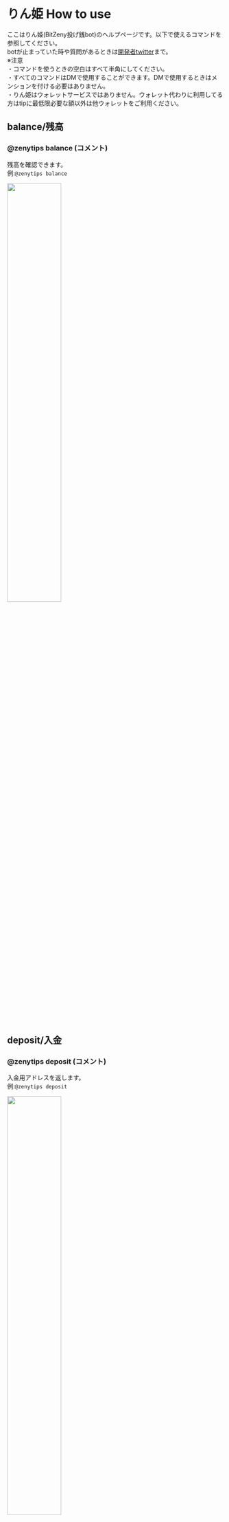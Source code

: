 # りん姫 How to use

ここはりん姫(BitZeny投げ銭bot)のヘルプページです。以下で使えるコマンドを参照してください。  
botが止まっていた時や質問があるときは[開発者twitter](https://twitter.com/tra_sta)まで。  
※注意    
・コマンドを使うときの空白はすべて半角にしてください。  
・すべてのコマンドはDMで使用することができます。DMで使用するときはメンションを付ける必要はありません。  
・りん姫はウォレットサービスではありません。ウォレット代わりに利用してる方はtipに最低限必要な額以外は他ウォレットをご利用ください。  

## balance/残高
### @zenytips balance (コメント)
残高を確認できます。  
例:`@zenytips balance`  

<img src="http://imgur.com/YfjYg3S.png" alt="" width="50%" height="50%">  

## deposit/入金  
### @zenytips deposit (コメント)  
入金用アドレスを返します。  
例:`@zenytips deposit`  

<img src="http://imgur.com/Pdh1i45.png" alt="" width="50%" height="50%">  

## withdraw/出金
### @zenytips withdraw 受取ZNYアドレス 出金額
指定した額を出金することができます。DMでの確認を行うのでりん姫をフォローするかDMの開放をお願いします。  
例:`@zenytips withdraw EXAMPleAdDreSS 10`  

<img src="http://imgur.com/r6VoPUY.png" alt="" width="50%" height="50%">  

## withdrawall/全額出金
### @zenytips withdrawall 受取ZNYアドレス
りん姫に預けている残高すべてを出金することができます。DMでの確認を行うのでりん姫をフォローするかDMの開放をお願いします。  
例:`@zenytips withdrawall EXAMPleAdDreSS`    

## tip/send/投げ銭/送金
### @￰zenytips send @￰twitterアカウント 送金額 (コメント)  
指定された額のZNYを相手に送ります。  
例:`@zenytips tip @tra_sta 3.9 ありがとう！`  
### @zenytips tip @zenytips 投銭額  
で開発者に寄付できます。サーバー維持費に使うので是非投げ銭ください。  

<img src="http://imgur.com/cU54fAx.png" alt="" width="50%" height="50%">  

## thanks
### @zenytips send @twitterアカウント (コメント)
3.939ZNYを相手に送ります。
例:`@zenytips thanks @tra_sta yay!` 


